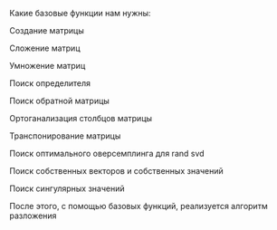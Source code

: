 
Какие базовые функции нам нужны:

Создание матрицы

Сложение матриц

Умножение матриц

Поиск определителя

Поиск обратной матрицы

Ортоганализация столбцов матрицы

Транспонирование матрицы

Поиск оптимального оверсемплинга для rand svd

Поиск собственных векторов и собственных значений

Поиск сингулярных значений

После этого, с помощью базовых функций, реализуется алгоритм разложения
